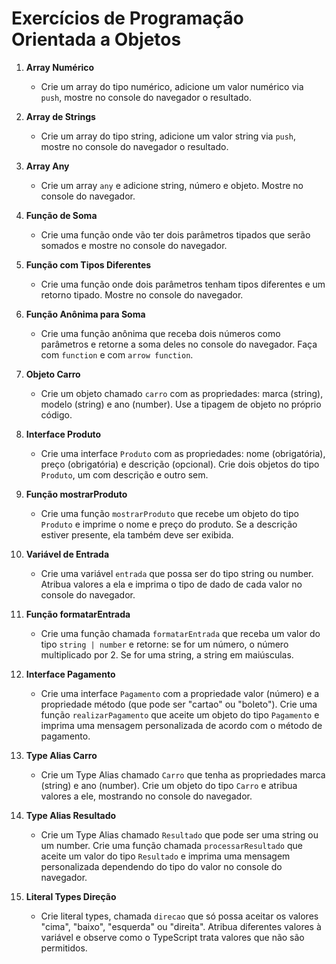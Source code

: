 # Exercícios de Programação Orientada a Objetos

1. **Array Numérico**
   - Crie um array do tipo numérico, adicione um valor numérico via `push`, mostre no console do navegador o resultado.

2. **Array de Strings**
   - Crie um array do tipo string, adicione um valor string via `push`, mostre no console do navegador o resultado.

3. **Array Any**
   - Crie um array `any` e adicione string, número e objeto. Mostre no console do navegador.

4. **Função de Soma**
   - Crie uma função onde vão ter dois parâmetros tipados que serão somados e mostre no console do navegador.

5. **Função com Tipos Diferentes**
   - Crie uma função onde dois parâmetros tenham tipos diferentes e um retorno tipado. Mostre no console do navegador.

6. **Função Anônima para Soma**
   - Crie uma função anônima que receba dois números como parâmetros e retorne a soma deles no console do navegador. Faça com `function` e com `arrow function`.

7. **Objeto Carro**
   - Crie um objeto chamado `carro` com as propriedades: marca (string), modelo (string) e ano (number). Use a tipagem de objeto no próprio código.

8. **Interface Produto**
   - Crie uma interface `Produto` com as propriedades: nome (obrigatória), preço (obrigatória) e descrição (opcional). Crie dois objetos do tipo `Produto`, um com descrição e outro sem.

9. **Função mostrarProduto**
   - Crie uma função `mostrarProduto` que recebe um objeto do tipo `Produto` e imprime o nome e preço do produto. Se a descrição estiver presente, ela também deve ser exibida.

10. **Variável de Entrada**
    - Crie uma variável `entrada` que possa ser do tipo string ou number. Atribua valores a ela e imprima o tipo de dado de cada valor no console do navegador.

11. **Função formatarEntrada**
    - Crie uma função chamada `formatarEntrada` que receba um valor do tipo `string | number` e retorne: se for um número, o número multiplicado por 2. Se for uma string, a string em maiúsculas.

12. **Interface Pagamento**
    - Crie uma interface `Pagamento` com a propriedade valor (número) e a propriedade método (que pode ser "cartao" ou "boleto"). Crie uma função `realizarPagamento` que aceite um objeto do tipo `Pagamento` e imprima uma mensagem personalizada de acordo com o método de pagamento.

13. **Type Alias Carro**
    - Crie um Type Alias chamado `Carro` que tenha as propriedades marca (string) e ano (number). Crie um objeto do tipo `Carro` e atribua valores a ele, mostrando no console do navegador.

14. **Type Alias Resultado**
    - Crie um Type Alias chamado `Resultado` que pode ser uma string ou um number. Crie uma função chamada `processarResultado` que aceite um valor do tipo `Resultado` e imprima uma mensagem personalizada dependendo do tipo do valor no console do navegador.

15. **Literal Types Direção**
    - Crie literal types, chamada `direcao` que só possa aceitar os valores "cima", "baixo", "esquerda" ou "direita". Atribua diferentes valores à variável e observe como o TypeScript trata valores que não são permitidos.
